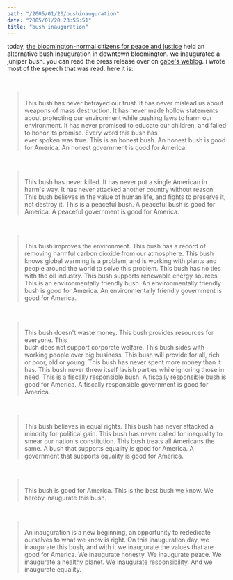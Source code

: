 ```yaml
---
path: "/2005/01/20/bushinauguration" 
date: "2005/01/20 23:55:51" 
title: "bush inauguration" 
---
```

<p>today, <a href="http://bncpj.pabn.org/">the bloomington-normal citizens for peace and justice</a> held an alternative bush inauguration in downtown bloomington. we inaugurated a juniper bush. you can read the press release over on <a href="http://gabrielgudding.blogspot.com/2005/01/below-is-press-release-i-wrote-for-our.html">gabe's weblog</a>. i wrote most of the speech that was read. here it is:</p><br><blockquote><br>This bush has never betrayed our trust.  It has never mislead us about weapons of mass destruction.  It has never made hollow statements about protecting our environment while pushing laws to harm our environment.  It has never promised to educate our children, and failed to honor its promise.  Every word this bush has<br>ever spoken was true.  This is an honest bush.  An honest bush is good for America.  An honest government is good for America.<br></blockquote><br><blockquote><br>This bush has never killed.  It has never put a single American in harm's way.  It has never attacked another country without reason.  This bush believes in the value of human life, and fights to preserve it, not destroy it.  This is a peaceful bush.  A peaceful bush is good for America.  A peaceful government is good for America.<br></blockquote><br><blockquote><br>This bush improves the environment.  This bush has a record of removing harmful carbon dioxide from our atmosphere.  This bush knows global warming is a problem, and is working with plants and people around the world to solve this problem.  This bush has no ties with the oil industry.  This bush supports renewable energy sources.  This is an environmentally friendly bush.  An environmentally friendly bush is good for America.  An environmentally friendly government is good for America.<br></blockquote><br><blockquote><br>This bush doesn't waste money.  This bush provides resources for everyone.  This<br>bush does not support corporate welfare.  This bush sides with working people over big business.  This bush will provide for all, rich or poor, old or young.  This bush has never spent more money than it has.  This bush never threw itself lavish parties while ignoring those in need.  This is a fiscally responsible bush.  A fiscally responsible bush is good for America.  A fiscally responsible government is good for America.<br></blockquote><br><blockquote><br>This bush believes in equal rights.  This bush has never attacked a minority for political gain.  This bush has never called for inequality to smear our nation's constitution.  This bush treats all Americans the same.  A bush that supports equality is good for America.  A government that supports equality is good for America.<br></blockquote><br><blockquote><br>This bush is good for America.  This is the best bush we know.  We hereby inaugurate this bush.<br></blockquote><br><blockquote><br>An inauguration is a new beginning, an opportunity to rededicate ourselves to what we know is right.  On this inauguration day, we inaugurate this bush, and with it we inaugurate the values that are good for America.  We inaugurate honesty.  We inaugurate peace.  We inaugurate a healthy planet.  We inaugurate responsibility.  And we inaugurate equality.<br></blockquote>